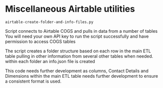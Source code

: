 # Miscellaneous Airtable utilities

`airtable-create-folder-and-info-files.py`

Script connects to Airtable COGS and pulls in data from a number of tables
You will need your own API key to run the script successfully and have permission to access COGS tables

The script creates a folder structure based on each row in the main ETL table pulling in other information from 
several other tables when needed. within each folder an info.json file is created

This code needs further development as columns, Contact Details and Dimensions within the main ETL table needs 
further development to ensure a consistent format is used.  
  
